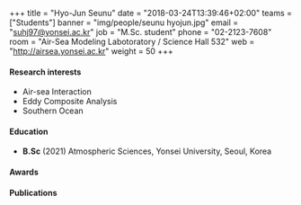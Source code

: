 +++
title = "Hyo-Jun Seunu"
date = "2018-03-24T13:39:46+02:00"
teams = ["Students"]
banner = "img/people/seunu hyojun.jpg"
email = "suhj97@yonsei.ac.kr"
job = "M.Sc. student"
phone = "02-2123-7608"
room = "Air-Sea Modeling Labotoratory / Science Hall 532"
web = "http://airsea.yonsei.ac.kr"
weight = 50
+++

#### Research interests
+ Air-sea Interaction
+ Eddy Composite Analysis
+ Southern Ocean

#### Education

+ **B.Sc** (2021) Atmospheric Sciences, Yonsei University, Seoul, Korea



#### Awards


#### Publications
